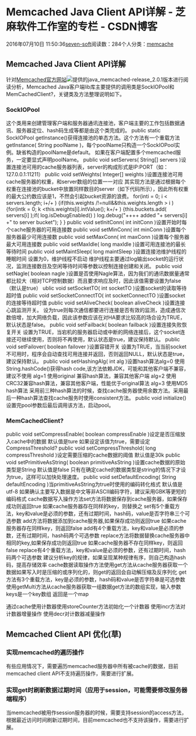 
# Memcached Java Client API详解 -  芝麻软件工作室的专栏 - CSDN博客


2016年07月10日 11:50:36[seven-soft](https://me.csdn.net/softn)阅读数：284个人分类：[memcache																](https://blog.csdn.net/softn/article/category/6304643)



## Memcached Java Client API详解
针对[Memcached官方网站](http://danga.com/memcached/)![](http://b2b-doc.alibaba-inc.com/images/icons/linkext7.gif)提供的java_memcached-release_2.0.1版本进行阅读分析，Memcached
 Java客户端lib库主要提供的调用类是SockIOPool和MemCachedClient?，关键类及方法整理说明如下。
### SockIOPool
这个类用来创建管理客户端和服务器通讯连接池，客户端主要的工作包括数据通讯、服务器定位、hash码生成等都是由这个类完成的。
public static SockIOPool getInstance()获得连接池的单态方法。这个方法有一个重载方法getInstance( String poolName )，每个poolName只构造一个SockIOPool实例。缺省构造的poolName是default。
如果在客户端配置多个memcached服务，一定要显式声明poolName。
public void setServers( String[] servers )设置连接池可用的cache服务器列表，server的构成形式是IP:PORT（如：127.0.0.1:11211）
public void setWeights( Integer[] weights )设置连接池可用cache服务器的权重，和server数组的位置一一对应
其实现方法是通过根据每个权重在连接池的bucket中放置同样数目的server（如下代码所示），因此所有权重的最大公约数应该是1，不然会引起bucket资源的浪费。
for(inti = 0; i < servers.length; i+/+ ) {if(this.weights /!=null&&this.weights.length > i ) {for(intk = 0; k <this.weights[i].intValue(); k+/+ ) {this.buckets.add( servers[i] );if( log.isDebugEnabled() ) log.debug("++++ added "+ servers[i] +" to server bucket"); } }
public void setInitConn( int initConn )设置开始时每个cache服务器的可用连接数
public void setMinConn( int minConn )设置每个服务器最少可用连接数
public void setMaxConn( int maxConn )设置每个服务器最大可用连接数
public void setMaxIdle( long maxIdle )设置可用连接池的最长等待时间
public void setMaintSleep( long maintSleep )设置连接池维护线程的睡眠时间
设置为0，维护线程不启动
维护线程主要通过log输出socket的运行状况，监测连接数目及空闲等待时间等参数以控制连接创建和关闭。
public void setNagle( boolean nagle )设置是否使用Nagle算法，因为我们的通讯数据量通常都比较大（相对TCP控制数据）而且要求响应及时，因此该值需要设置为false（默认是true）
ublic void setSocketTO( int socketTO )设置socket的读取等待超时值
public void setSocketConnectTO( int socketConnectTO )设置socket的连接等待超时值
public void setAliveCheck( boolean aliveCheck )设置连接心跳监测开关。
设为true则每次通信都要进行连接是否有效的监测，造成通信次数倍增，加大网络负载，因此该参数应该在对HA要求比较高的场合设为TRUE，默认状态是false。
public void setFailback( boolean failback )设置连接失败恢复开关
设置为TRUE，当宕机的服务器启动或中断的网络连接后，这个socket连接还可继续使用，否则将不再使用，默认状态是true，建议保持默认。
public void setFailover( boolean failover )设置容错开关
设置为TRUE，当当前socket不可用时，程序会自动查找可用连接并返回，否则返回NULL，默认状态是true，建议保持默认。
public void setHashingAlg( int alg )设置hash算法alg=0 使用String.hashCode()获得hash code,该方法依赖JDK，可能和其他客户端不兼容，建议不使用
alg=1 使用original 兼容hash算法，兼容其他客户端
alg=2 使用CRC32兼容hash算法，兼容其他客户端，性能优于original算法
alg=3 使用MD5 hash算法
采用前三种hash算法的时候，查找cache服务器使用余数方法。采用最后一种hash算法查找cache服务时使用consistent方法。
public void initialize()设置完pool参数后最后调用该方法，启动pool。

### MemCachedClient?
public void setCompressEnable( boolean compressEnable )设定是否压缩放入cache中的数据
默认值是ture
如果设定该值为true，需要设定CompressThreshold?
public void setCompressThreshold( long compressThreshold )设定需要压缩的cache数据的阈值
默认值是30k
public void setPrimitiveAsString( boolean primitiveAsString )设置cache数据的原始类型是String
默认值是false
只有在确定cache的数据类型是string的情况下才设为true，这样可以加快处理速度。
public void setDefaultEncoding( String defaultEncoding )当primitiveAsString为true时使用的编码转化格式
默认值是utf-8
如果确认主要写入数据是中文等非ASCII编码字符，建议采用GBK等更短的编码格式
cache数据写入操作方法set方法将数据保存到cache服务器，如果保存成功则返回true
如果cache服务器存在同样的key，则替换之
set有5个重载方法，key和value是必须的参数，还有过期时间，hash码，value是否字符串三个可选参数
add方法将数据添加到cache服务器,如果保存成功则返回true
如果cache服务器存在同样key，则返回false
add有4个重载方法，key和value是必须的参数，还有过期时间，hash码两个可选参数
replace方法将数据替换cache服务器中相同的key,如果保存成功则返回true
如果cache服务器不存在同样key，则返回false
replace有4个重载方法，key和value是必须的参数，还有过期时间，hash码两个可选参数
建议分析key的规律，如果呈现某种规律有序，则自己构造hash码，提高存储效率
cache数据读取操作方法使用get方法从cache服务器获取一个数据如果写入时是压缩的或序列化的，则get的返回会自动解压缩及反序列化
get方法有3个重载方法，key是必须的参数，hash码和value是否字符串是可选参数
使用getMulti方法从cache服务器获取一组数据get方法的数组实现，输入参数keys是一个key数组
返回是一个map

通过cache使用计数器使用storeCounter方法初始化一个计数器
使用incr方法对计数器增量操作
使用decr对计数器减量操作

## Memcached Client API 优化(草)
### 实现memcached的遍历操作
有些应用情况下，需要遍历memcached服务器中所有被cache的数据，目前memcached client API不支持遍历操作，需要进行扩展。
### 实现get时刷新数据过期时间（应用于session，可能需要修改服务器端程序）
当memcached被用作session服务器的时候，需要支持session的access方法，根据最近访问时间刷新过期时间，目前memcached也不支持该操作，需要进行扩展。


